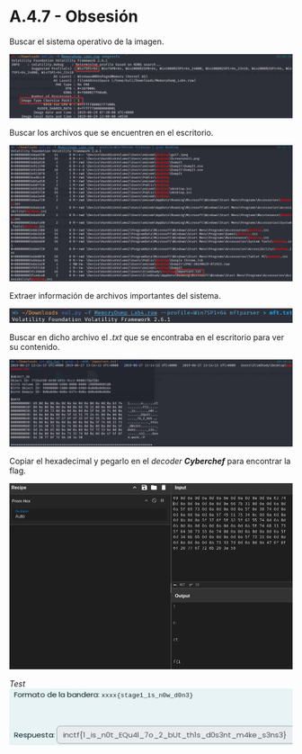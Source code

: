 # A.4.7 - Obsesión

Buscar el sistema operativo de la imagen.

![SO](/img/obsesion1.png)

Buscar los archivos que se encuentren en el escritorio.

![desktop](/img/obsesion2.png)

Extraer información de archivos importantes del sistema.

![mftparser](/img/obsesion3.png)

Buscar en dicho archivo el *.txt* que se encontraba en el escritorio para ver su contenido.

![important.txt](/img/obsesion4.png)


Copiar el hexadecimal y pegarlo en el *decoder* ***Cyberchef*** para encontrar la flag.

![cyberchef](/img/obsesion5.png)

*Test*
![test](/img/obsesion6.png)
